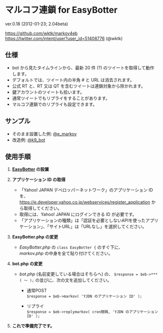 マルコフ連鎖 for EasyBotter
==========
ver.0.18 (2012-01-23; 2.04beta)  

<https://github.com/wktk/markov4eb>  
<https://twitter.com/intent/user?user_id=51408776> (@wktk)


仕様
----------
- bot から見たタイムラインから、最新 20 件 (?) のツイートを取得して動作します。
- デフォルトでは、ツイート内の半角 # と URL は消去されます。
- 公式 RT と、RT 又は QT を含むツイートは連鎖対象から除かれます。
- 鍵アカウントのツイートも拾います。
- 通常ツイートでもリプライをすることがあります。
- マルコフ連鎖でのリプライも設定できます。



サンプル
----------
- そのまま設置した例: [@e_markov](https://twitter.com/e_markov)  
- 改造例: [@k9_bot](https://twitter.com/k9_bot)



使用手順
----------
1. __[EasyBotter](http://pha22.net/twitterbot/) の設置__


2. __アプリケーション ID の取得__

    - 「Yahoo! JAPAN デベロッパーネットワーク」のアプリケーション ID を、
      <https://e.developer.yahoo.co.jp/webservices/register_application> から取得してください。  
    - 取得には、Yahoo! JAPAN にログインできる ID が必要です。  
    - 「アプリケーションの種類」は「認証を必要としないAPIを使ったアプリケーション」、「サイトURL」は「URLなし」を選択してください。


3. __EasyBotter.php の変更__

    - *EasyBotter.php* の `class EasyBotter {` のすぐ下に、  
      *markov.php* の中身を全て貼り付けてください。


4. __bot.php の変更__
    - *bot.php* (名前変更している場合はそちらへ) の、
      `$response = $eb->***( ～ );` の並びに、次の文を追加してください。

        - 通常POST  
          `$response = $eb->markov( 'YJDN のアプリケーション ID' );`

        - リプライ  
          `$response = $eb->replymarkov( cron間隔, 'YJDN のアプリケーション ID' );`


5. __これで準備完了です。__

